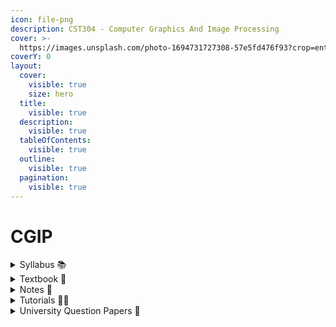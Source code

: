 ```yaml
---
icon: file-png
description: CST304 - Computer Graphics And Image Processing
cover: >-
  https://images.unsplash.com/photo-1694731727308-57e5fd476f93?crop=entropy&cs=srgb&fm=jpg&ixid=M3wxOTcwMjR8MHwxfHNlYXJjaHw2fHxjb21wdXRlciUyMGdyYXBoaWNzfGVufDB8fHx8MTczNTE4NzMyNnww&ixlib=rb-4.0.3&q=85
coverY: 0
layout:
  cover:
    visible: true
    size: hero
  title:
    visible: true
  description:
    visible: true
  tableOfContents:
    visible: true
  outline:
    visible: true
  pagination:
    visible: true
---
```


# CGIP

<details>

<summary>Syllabus 📚</summary>

[CST304](https://drive.google.com/file/d/1CGFUrB1vXHnznkOy2ksgj9Ic7NHG5FnG/view?usp=drive_link) 👈

</details>

<details>

<summary>Textbook 📖</summary>

[CGIP Textbook](https://drive.google.com/drive/folders/1ySfV84O-iHWNg3INgHxq1Mo3bU7GTKQe?usp=drive_link) 👈

</details>

<details>

<summary>Notes 📒</summary>

[CGIP Notes](https://drive.google.com/drive/folders/1ZnHLBuLK8XYUhrKU3gTwUVvGFFCTMmyk?usp=drive_link) 👈

</details>

<details>

<summary>Tutorials 🧑‍🏫</summary>

[COMPUTER GRAPHICS & IMAGE PROCESSING - Namitha Ramachandran](https://youtube.com/playlist?list=PLpzddu_MrQ5arBI1m6DIO8qy20KpfKkDb&feature=shared) 👈

</details>

<details>

<summary>University Question Papers 📄</summary>

[CGIP PYQs](https://drive.google.com/drive/folders/11ygC9lMRD6z2lGOy4fc5TS0xSk0KChwM?usp=drive_link) 👈

</details>
